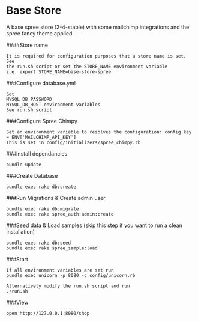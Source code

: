 # Base Store

A base spree store (2-4-stable) with some mailchimp integrations and the spree fancy
theme applied.

####Store name

```
It is required for configuration purposes that a store name is set. See
the run.sh script or set the STORE_NAME environment variable
i.e. export STORE_NAME=base-store-spree
```

###Configure database.yml

```
Set
MYSQL_DB_PASSWORD
MYSQL_DB_HOST environment variables
See run.sh script
```

###Configure Spree Chimpy

```
Set an environment variable to resolves the configuration: config.key = ENV['MAILCHIMP_API_KEY']
This is set in config/initializers/spree_chimpy.rb
```

###Install dependancies

```
bundle update
```

###Create Database
```
bundle exec rake db:create
```

###Run Migrations & Create admin user

```
bundle exec rake db:migrate
bundle exec rake spree_auth:admin:create
```

###Seed data & Load samples
(skip this step if you want to run a clean installation)

```
bundle exec rake db:seed
bundle exec rake spree_sample:load
```

###Start

```
If all environment variables are set run
bundle exec unicorn -p 8080 -c config/unicorn.rb

Alternatively modify the run.sh script and run
./run.sh
```

###View

```
open http://127.0.0.1:8080/shop
```
